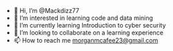 - 👋 Hi, I’m @Mackdizz77
- 👀 I’m interested in learning code and data mining
- 🌱 I’m currently learning Introduction to cyber security 
- 💞️ I’m looking to collaborate on a learning experience 
- 📫 How to reach me morganmcafee23@gmail.com

<!---
Mackdizz77/Mackdizz77 is a ✨ special ✨ repository because its `README.md` (this file) appears on your GitHub profile.
You can click the Preview link to take a look at your changes.
--->

